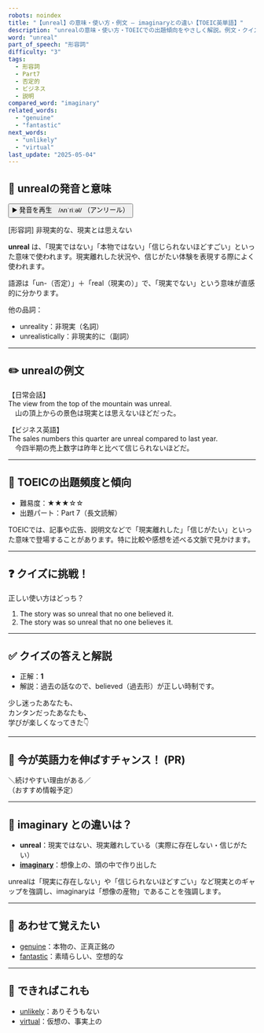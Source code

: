 ```yaml
---
robots: noindex
title: "【unreal】の意味・使い方・例文 ― imaginaryとの違い【TOEIC英単語】"
description: "unrealの意味・使い方・TOEICでの出題傾向をやさしく解説。例文・クイズ付きでimaginaryとの違いもわかりやすく学べます。"
word: "unreal"
part_of_speech: "形容詞"
difficulty: "3"
tags:
  - 形容詞
  - Part7
  - 否定的
  - ビジネス
  - 説明
compared_word: "imaginary"
related_words:
  - "genuine"
  - "fantastic"
next_words:
  - "unlikely"
  - "virtual"
last_update: "2025-05-04"
---
```


## 🔰 unrealの発音と意味

<button class="play-audio" onclick="playTTS('unreal')">
  <span class="play-audio-main">
    ▶️ 発音を再生　/ʌnˈriːəl/
  </span>
  <span class="play-audio-sub">
    （アンリール）
  </span>
</button>

[形容詞] 非現実的な、現実とは思えない

**unreal** は、「現実ではない」「本物ではない」「信じられないほどすごい」といった意味で使われます。現実離れした状況や、信じがたい体験を表現する際によく使われます。

語源は「un-（否定）」＋「real（現実の）」で、「現実でない」という意味が直感的に分かります。

他の品詞：  
- unreality：非現実（名詞）
- unrealistically：非現実的に（副詞）

---

## ✏️ unrealの例文

【日常会話】  
The view from the top of the mountain was unreal.  
　山の頂上からの景色は現実とは思えないほどだった。

【ビジネス英語】  
The sales numbers this quarter are unreal compared to last year.  
　今四半期の売上数字は昨年と比べて信じられないほどだ。

---

## 🎯 TOEICの出題頻度と傾向

- 難易度：★★★☆☆
- 出題パート：Part 7（長文読解）

TOEICでは、記事や広告、説明文などで「現実離れした」「信じがたい」といった意味で登場することがあります。特に比較や感想を述べる文脈で見かけます。

---

## ❓ クイズに挑戦！

正しい使い方はどっち？

1. The story was so unreal that no one believed it.  
2. The story was so unreal that no one believes it.

---

## ✅ クイズの答えと解説

- 正解：**1**
- 解説：過去の話なので、believed（過去形）が正しい時制です。

少し迷ったあなたも、  
カンタンだったあなたも、  
学びが楽しくなってきた👇️

---

## 🚀 今が英語力を伸ばすチャンス！ (PR)

<div class="info-center">
＼続けやすい理由がある／<br>  
（おすすめ情報予定）
</div>

---

## 🤔  imaginary との違いは？

- **unreal**：現実ではない、現実離れしている（実際に存在しない・信じがたい）
- **[imaginary](/word/imaginary)**：想像上の、頭の中で作り出した

unrealは「現実に存在しない」や「信じられないほどすごい」など現実とのギャップを強調し、imaginaryは「想像の産物」であることを強調します。

---

## 🧩 あわせて覚えたい

- [genuine](/word/genuine)：本物の、正真正銘の
- [fantastic](/word/fantastic)：素晴らしい、空想的な

---

## 📖 できればこれも

- [unlikely](/word/unlikely)：ありそうもない
- [virtual](/word/virtual)：仮想の、事実上の

<!-- cvid: aid43_bid49 -->
